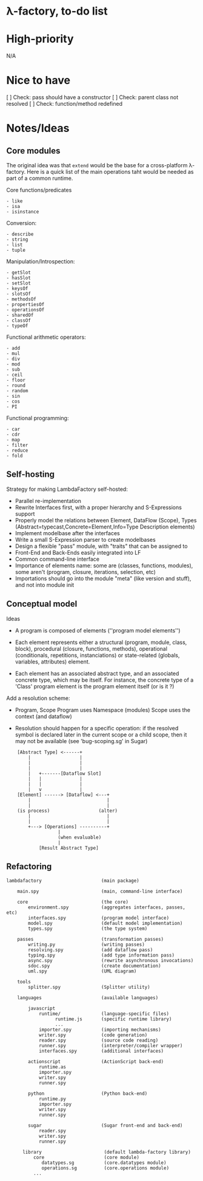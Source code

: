 λ-factory, to-do list
=====================

High-priority
=============

N/A

Nice to have
============

[ ] Check: pass should have a constructor
[ ] Check: parent class not resolved
[ ] Check: function/method redefined


Notes/Ideas
===========

Core modules
------------

The original idea was that `extend` would be the base for a cross-platform
λ-factory. Here is a quick list of the main operations taht would be
needed as part of a common runtime.

Core functions/predicates

	- like
	- isa
	- isinstance
	 
Conversion:

	- describe
	- string
	- list
	- tuple

Manipulation/Introspection:

	- getSlot
	- hasSlot
	- setSlot
	- keysOf
	- slotsOf
	- methodsOf
	- propertiesOf
	- operationsOf
	- sharedOf
	- classOf
	- typeOf

Functional arithmetic operators:

	- add
	- mul
	- div
	- mod
	- sub
	- ceil
	- floor
	- round
	- random
	- sin
	- cos
	- PI

Functional programming:

	- car
	- cdr
	- map
	- filter
	- reduce
	- fold

Self-hosting
------------

Strategy for making LambdaFactory self-hosted:

 - Parallel re-implementation
 - Rewrite Interfaces first, with a proper hierarchy and S-Expressions support
 - Properly model the relations between Element, DataFlow (Scope), Types
   (Abstract=typecast,Concrete=Element,Info=Type Description elements)
 - Implement modelbase after the interfaces
 - Write a small S-Expression parser to create modelbases
 - Design a flexible "pass" module, with "traits" that can be assigned to 
 - Front-End and Back-Ends easily integrated into LF
 - Common command-line interface
 - Importance of elements name: some are (classes, functions, modules), some
   aren't (program, closure, iterations, selection, etc)
 - Importations should go into the module "meta" (like version and stuff), and
   not into module init

Conceptual model
----------------

Ideas

- A program is composed of elements (''program model elements'')

- Each element represents either a structural (program, module, class, block),
  procedural (closure, functions, methods), operational (conditionals,
  repetitions, instanciations) or state-related (globals, variables,
  attributes) element.

- Each element has an associated abstract type, and an associated concrete
  type, which may be itself. For instance, the concrete type of a 'Class'
  program element is the program element itself (or is it ?)

Add a resolution scheme:

 - Program, Scope
   Program uses Namespace (modules)
   Scope uses the context (and dataflow)

 - Resolution should happen for a specific operation: if the resolved symbol is
   declared later in the current scope or a child scope, then it may not be
   available (see 'bug-scoping.sg' in Sugar)

```
    [Abstract Type] <------+
        |                  |
        |                  |
        |                  |
        |   +-------[Dataflow Slot]
        |   |              |
        |   |              |
        |   v              |
    [Element] ------> [Dataflow] <---+
        |                            |
        |                            |
    (is process)                  (alter)
        |                            |
        |                            |
        +---> [Operations] ----------+
                   |
                   (when evaluable)
                   |
            [Result Abstract Type]
```

Refactoring
-----------

```
lambdafactory                      (main package)

    main.spy                       (main, command-line interface)

    core                           (the core)
        environment.spy            (aggregates interfaces, passes, etc)
        interfaces.spy             (program model interface)
        model.spy                  (default model implementation)
        types.spy                  (the type system)

    passes                         (transformation passes)
        writing.py                 (writing passes)
        resolving.spy              (add dataflow pass)
        typing.spy                 (add type information pass)
        async.spy                  (rewrite asynchronous invocations)
        sdoc.spy                   (create documentation)
        uml.spy                    (UML diagram)

    tools
        splitter.spy               (Splitter utility)

    languages                      (available languages)

        javascript
            runtime/               (language-specific files)
                  runtime.js       (specific runtime library)
                  ...
            importer.spy           (importing mechanisms)
            writer.spy             (code generation)
            reader.spy             (source code reading)
            runner.spy             (interpreter/compiler wrapper)
            interfaces.spy         (additional interfaces)

        actionscript               (ActionScript back-end)
            runtime.as
            importer.spy
            writer.spy
            runner.spy

        python                     (Python back-end)
            runtime.py
            importer.spy
            writer.spy
            runner.spy

        sugar                      (Sugar front-end and back-end)
            reader.spy
            writer.spy
            runner.spy

      library                       (default lambda-factory library)
          core                      (core module)
             datatypes.sg           (core.datatypes module)
             operations.sg          (core.operations module)
          ...
```
